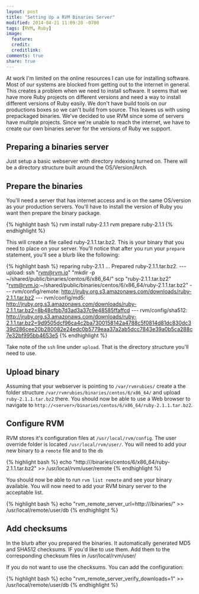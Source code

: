 ```yaml
---
layout: post
title: "Setting Up a RVM Binaries Server"
modified: 2014-04-21 11:09:28 -0700
tags: [RVM, Ruby]
image:
  feature: 
  credit: 
  creditlink: 
comments: true
share: true
---
```


At work I'm limited on the online resources I can use for installing software. Most of our systems are blocked from getting out to the internet in general. This creates a problem when we need to install software. It seems that we have more Ruby projects on different versions and need a way to install different versions of Ruby easily. We don't have build tools on our productions boxes so we can't build from source. This leaves us with using prepackaged binaries. 
We've decided to use RVM since some of servers have mulitple projects. Since we're unable to reach the internet, we have to create our own binaries server for the versions of Ruby we support. 

## Preparing a binaries server
Just setup a basic webserver with directory indexing turned on. There will be a directory structure built around the OS/Version/Arch.

## Prepare the binaries
You'll need a server that has internet access and is on the same OS/version as your production servers. 
You'll have to install the version of Ruby you want then prepare the binary package. 

{% highlight bash %}
rvm install ruby-2.1.1
rvm prepare ruby-2.1.1
{% endhighlight %}

This will create a file called ruby-2.1.1.tar.bz2. This is your binary that you need to place on your server. You'll notice that after you run your ``prepare`` statement, you'll see a blurb like the following:

{% highlight bash %}
reparing ruby-2.1.1 ...
Prepared ruby-2.1.1.tar.bz2.
--- upload:
ssh "rvm@rvm.io" "mkdir -p ~/shared/public/binaries/centos/6/x86_64/"
scp "ruby-2.1.1.tar.bz2" "rvm@rvm.io:~/shared/public/binaries/centos/6/x86_64/ruby-2.1.1.tar.bz2"
--- rvm/config/remote:
http://jruby.org.s3.amazonaws.com/downloads/ruby-2.1.1.tar.bz2
--- rvm/config/md5:
http://jruby.org.s3.amazonaws.com/downloads/ruby-2.1.1.tar.bz2=8b48cfbb7d3ad3a37c9e48585ffaffcd
--- rvm/config/sha512:
http://jruby.org.s3.amazonaws.com/downloads/ruby-2.1.1.tar.bz2=9d9505dcf96ca4c2ba7300158142a4788c5f0814d81dc830dc339d286cee20b280082e24edc0b5779eaa37a2ab5dcc7843e39a0b5ca288c7e32bf995bb4653e5
{% endhighlight %}

Take note of the ``ssh`` line under ``upload``. That is the directory structure you'll need to use.
## Upload binary
Assuming that your webserver is pointing to ``/var/rvmrubies/`` create a the folder structure ``/var/rvmrubies/binaries/centos/6/x86_64/`` and upload ``ruby-2.1.1.tar.bz2`` there. You should now be able to use a Web browser to navigate to ``http://<server>/binaries/centos/6/x86_64/ruby-2.1.1.tar.bz2``. 

## Configure RVM
RVM stores it's configuration files at ``/usr/local/rvm/config``. The user override folder is located ``/usr/local/rvm/user/``. 
You will need to add your new binary to a ``remote`` file and to the ``db``

{% highlight bash %}
echo "http://<servername>/binaries/centos/6/x86_64/ruby-2.1.1.tar.bz2" >> /usr/local/rvm/user/remote
{% endhighlight %}

You should now be able to run ``rvm list remote`` and see your binary available. 
You will now need to add your RVM binary server to the acceptable list.

{% highlight bash %}
echo "rvm_remote_server_url=http://<servername>/binaries/" >> /usr/local/remote/user/db
{% endhighlight %}

## Add checksums
In the blurb after you prepared the binaries. It automatically generated MD5 and SHA512 checksums. IF you'd like to use them. Add them to the corresponding checksum files in /usr/local/rvm/user/

If you do not want to use the checksums. You can add the configuration:

{% highlight bash %}
echo "rvm_remote_server_verify_downloads=1" >> /usr/local/remote/user/db
{% endhighlight %}
